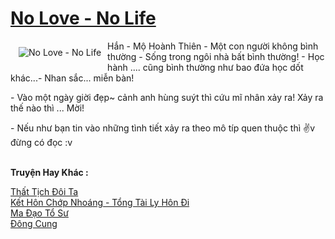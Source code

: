 <a href="https://utruyen.com/no-love-no-life/22825/" title="No Love - No Life"><h1>No Love - No Life</h1></a><div style="display:table"><img align="right" style="float: left; padding: 10px;" src="https://utruyen.com/images/story/200x260/no-love-no-life.jpg" alt="No Love - No Life">Hắn - Mộ Hoành Thiên - Một con người không bình thường - Sống trong ngôi nhà bất bình thường! - Học hành .... cũng bình thường như bao đứa học dốt khác...- Nhan sắc... miễn bàn!<p></p> - Vào một ngày giời đẹp~ cảnh anh hùng suýt thì cứu mĩ nhân xảy ra! Xảy ra thế nào thì ... Mời!<p></p> - Nếu như bạn tin vào những tình tiết xảy ra theo mô típ quen thuộc thì :v:v đừng có đọc :v</div><p><br><b>Truyện Hay Khác :</b></p><a href="https://utruyen.com/that-tich-doi-ta/22824/" alt="Thất Tịch Đôi Ta">Thất Tịch Đôi Ta</a><br/><a href="https://github.com/quanluxury/truyenhot/tree/master/truyenhay/19247/" alt="Kết Hôn Chớp Nhoáng - Tổng Tài Ly Hôn Đi">Kết Hôn Chớp Nhoáng - Tổng Tài Ly Hôn Đi</a><br/><a href="https://truyenhot2019.blogspot.com/2019/12/ma-dao-to-su.html" alt="Ma Đạo Tổ Sư">Ma Đạo Tổ Sư</a><br/><a href="https://github.com/quanluxury/truyenhot/tree/master/truyenhay/4654/" alt="Đông Cung">Đông Cung</a><br/>